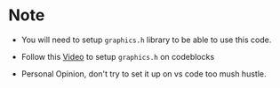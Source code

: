 # Note

* You will need to setup `graphics.h` library to be able to use this code.

* Follow this [Video](https://www.youtube.com/watch?v=VEkAj-xVTKQ) to setup `graphics.h` on codeblocks

* Personal Opinion, don't try to set it up on vs code too mush hustle.
